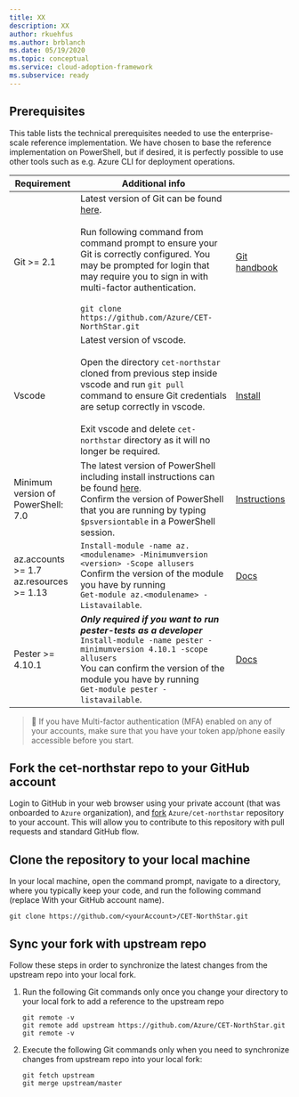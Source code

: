 ```yaml
---
title: XX
description: XX
author: rkuehfus
ms.author: brblanch
ms.date: 05/19/2020
ms.topic: conceptual
ms.service: cloud-adoption-framework
ms.subservice: ready
---
```


## Prerequisites

This table lists the technical prerequisites needed to use the enterprise-scale reference implementation. We have chosen to base the reference implementation on PowerShell, but if desired, it is perfectly possible to use other tools such as e.g. Azure CLI for deployment operations.

|Requirement|Additional info | |
|---------------|--------------------|--------------------|
|Git >= 2.1| Latest version of Git can be found [here](https://git-scm.com/). <br> <br> Run following command from command prompt to ensure your Git is correctly configured. You may be prompted for login that may require you to sign in with multi-factor authentication. <br> <br>```git clone https://github.com/Azure/CET-NorthStar.git``` | [Git handbook](https://guides.github.com/introduction/git-handbook/)|
| Vscode |  Latest version of vscode. <br><br> Open the directory ```cet-northstar``` cloned from previous step inside vscode and run ```git pull``` command to ensure Git credentials are setup correctly in vscode. <br> <br> Exit vscode and delete ```cet-northstar``` directory as it will no longer be required. | [Install](https://code.visualstudio.com/download#)  |
Minimum version of PowerShell: 7.0|  The latest version of PowerShell including install instructions can be found [here](https://github.com/PowerShell/PowerShell). <br> Confirm the version of PowerShell that you are running by typing `$psversiontable` in a PowerShell session.| [Instructions](https://github.com/PowerShell/PowerShell)
|az.accounts >= 1.7 <br>az.resources >= 1.13 |  `Install-module -name az.<modulename> -Minimumversion <version> -Scope allusers`<br>Confirm the version of the module you have by running <br>`Get-module az.<modulename> -Listavailable`. | [Docs](https://docs.microsoft.com/powershell/azure/install-az-ps)|
| Pester >= 4.10.1 |  ***Only required if you want to run pester-tests as a developer*** <br>`Install-module -name pester -minimumversion 4.10.1 -scope allusers`<br> You can confirm the version of the module you have by running <br>`Get-module pester -listavailable`. | [Docs](https://github.com/pester/Pester) |

> :iphone: If you have Multi-factor authentication (MFA) enabled on any of your accounts, make sure that you have your token app/phone easily accessible before you start.

## Fork the cet-northstar repo to your GitHub account

Login to GitHub in your web browser using your private account (that was onboarded to `Azure` organization), and [fork](https://help.github.com/en/github/getting-started-with-github/fork-a-repo) `Azure/cet-northstar` repository to your account. This will allow you to contribute to this repository with pull requests and standard GitHub flow.

## Clone the repository to your local machine

In your local machine, open the command prompt, navigate to a directory, where you typically keep your code, and run the following command (replace <youraccount> With your GitHub account name).

```shell
git clone https://github.com/<yourAccount>/CET-NorthStar.git
```

## Sync your fork with upstream repo

Follow these steps in order to synchronize the latest changes from the upstream repo into your local fork.

1. Run the following Git commands only once you change your directory to your local fork to add a reference to the upstream repo

    ```shell
    git remote -v
    git remote add upstream https://github.com/Azure/CET-NorthStar.git
    git remote -v
    ```

2. Execute the following Git commands only when you need to synchronize changes from upstream repo into your local fork:

    ```shell
    git fetch upstream
    git merge upstream/master
    ```
